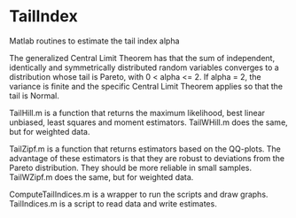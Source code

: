 # TailIndex
Matlab routines to estimate the tail index alpha

The generalized Central Limit Theorem has that the sum of independent, identically and symmetrically distributed random variables converges to a distribution whose tail is Pareto, with 0 < alpha <= 2. If alpha = 2, the variance is finite and the specific Central Limit Theorem applies so that the tail is Normal.

TailHill.m is a function that returns the maximum likelihood, best linear unbiased, least squares and moment estimators.
TailWHill.m does the same, but for weighted data.

TailZipf.m is a function that returns estimators based on the QQ-plots. The advantage of these estimators is that they are robust to deviations from the Pareto distribution. They should be more reliable in small samples.
TailWZipf.m does the same, but for weighted data.

ComputeTailIndices.m is a wrapper to run the scripts and draw graphs. TailIndices.m is a script to read data and write estimates.
